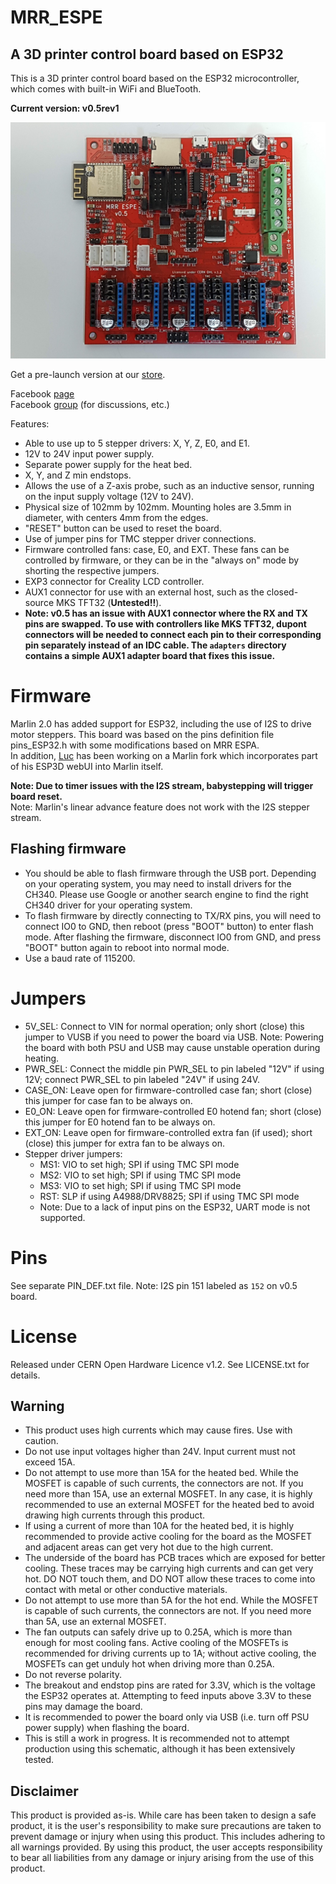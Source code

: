 # MRR_ESPE
## A 3D printer control board based on ESP32

This is a 3D printer control board based on the ESP32 microcontroller, which comes with built-in WiFi and BlueTooth.

**Current version: v0.5rev1**<br>

![](media/MRR_ESPE_v0.5.jpg) 

Get a pre-launch version at our [store](https://www.maplerain.com/en/products).

Facebook [page](https://www.facebook.com/mrrespx/) <br>
Facebook [group](https://www.facebook.com/groups/mrr.espx.users/) (for discussions, etc.)

Features:
- Able to use up to 5 stepper drivers: X, Y, Z, E0, and E1.
- 12V to 24V input power supply.
- Separate power supply for the heat bed.
- X, Y, and Z min endstops.
- Allows the use of a Z-axis probe, such as an inductive sensor, running on the input supply voltage (12V to 24V).
- Physical size of 102mm by 102mm. Mounting holes are 3.5mm in diameter, with centers 4mm from the edges.
- "RESET" button can be used to reset the board.
- Use of jumper pins for TMC stepper driver connections.
- Firmware controlled fans: case, E0, and EXT. These fans can be controlled by firmware, or they can be in the "always on" mode by shorting the respective jumpers.
- EXP3 connector for Creality LCD controller. 
- AUX1 connector for use with an external host, such as the closed-source MKS TFT32 (**Untested!!**).
- **Note: v0.5 has an issue with AUX1 connector where the RX and TX pins are swapped. To use with controllers like MKS TFT32, dupont connectors will be needed to connect each pin to their corresponding pin separately instead of an IDC cable. The `adapters` directory contains a simple AUX1 adapter board that fixes this issue.**

# Firmware

Marlin 2.0 has added support for ESP32, including the use of I2S to drive motor steppers. This board was based on the pins definition file pins_ESP32.h with some modifications based on MRR ESPA. <br>
In addition, [Luc](https://github.com/luc-github) has been working on a Marlin fork which incorporates part of his ESP3D webUI into Marlin itself.<br>

**Note: Due to timer issues with the I2S stream, babystepping will trigger board reset.**<br>
Note: Marlin's linear advance feature does not work with the I2S stepper stream.<br>

## Flashing firmware

- You should be able to flash firmware through the USB port. Depending on your operating system, you may need to install drivers for the CH340. Please use Google or another search engine to find the right CH340 driver for your operating system.
- To flash firmware by directly connecting to TX/RX pins, you will need to connect IO0 to GND, then reboot (press "BOOT" button) to enter flash mode. After flashing the firmware, disconnect IO0 from GND, and press "BOOT" button again to reboot into normal mode.
- Use a baud rate of 115200.

# Jumpers

- 5V_SEL: Connect to VIN for normal operation; only short (close) this jumper to VUSB if you need to power the board via USB. Note: Powering the board with both PSU and USB may cause unstable operation during heating.
- PWR_SEL: Connect the middle pin PWR_SEL to pin labeled "12V" if using 12V; connect PWR_SEL to pin labeled "24V" if using 24V.
- CASE_ON: Leave open for firmware-controlled case fan; short (close) this jumper for case fan to be always on.
- E0_ON: Leave open for firmware-controlled E0 hotend fan; short (close) this jumper for E0 hotend fan to be always on.
- EXT_ON: Leave open for firmware-controlled extra fan (if used); short (close) this jumper for extra fan to be always on.
- Stepper driver jumpers:
  - MS1: VIO to set high; SPI if using TMC SPI mode
  - MS2: VIO to set high; SPI if using TMC SPI mode
  - MS3: VIO to set high; SPI if using TMC SPI mode
  - RST: SLP if using A4988/DRV8825; SPI if using TMC SPI mode
  - Note: Due to a lack of input pins on the ESP32, UART mode is not supported.


# Pins

See separate PIN_DEF.txt file.
Note: I2S pin 151 labeled as `152` on v0.5 board.

# License
Released under CERN Open Hardware Licence v1.2. See LICENSE.txt for details.

## Warning

- This product uses high currents which may cause fires. Use with caution.
- Do not use input voltages higher than 24V. Input current must not exceed 15A.
- Do not attempt to use more than 15A for the heated bed. While the MOSFET is capable of such currents, the connectors are not. If you need more than 15A, use an external MOSFET. In any case, it is highly recommended to use an external MOSFET for the heated bed to avoid drawing high currents through this product.
- If using a current of more than 10A for the heated bed, it is highly recommended to provide active cooling for the board as the MOSFET and adjacent areas can get very hot due to the high current.
- The underside of the board has PCB traces which are exposed for better cooling. These traces may be carrying high currents and can get very hot. DO NOT touch them, and DO NOT allow these traces to come into contact with metal or other conductive materials.
- Do not attempt to use more than 5A for the hot end. While the MOSFET is capable of such currents, the connectors are not. If you need more than 5A, use an external MOSFET.
- The fan outputs can safely drive up to 0.25A, which is more than enough for most cooling fans. Active cooling of the MOSFETs is recommended for driving currents up to 1A; without active cooling, the MOSFETs can get unduly hot when driving more than 0.25A.
- Do not reverse polarity.
- The breakout and endstop pins are rated for 3.3V, which is the voltage the ESP32 operates at. Attempting to feed inputs above 3.3V to these pins may damage the board.
- It is recommended to power the board only via USB (i.e. turn off PSU power supply) when flashing the board.
- This is still a work in progress. It is recommended not to attempt production using this schematic, although it has been extensively tested.

## Disclaimer

This product is provided as-is. While care has been taken to design a safe product, it is the user's responsibility to make sure precautions are taken to prevent damage or injury when using this product. This includes adhering to all warnings provided. By using this product, the user accepts responsibility to bear all liabilities from any damage or injury arising from the use of this product.
